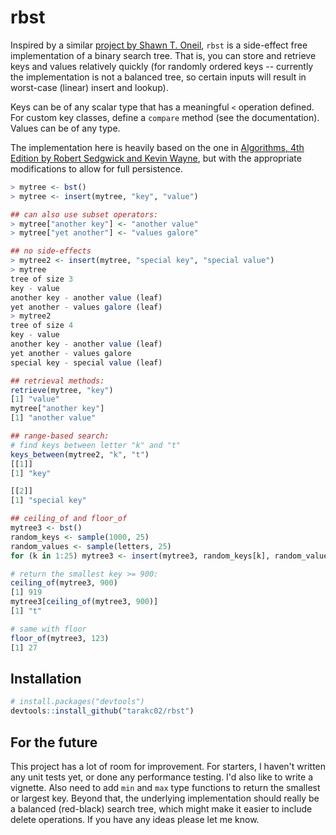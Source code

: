 rbst
===============================================================================
Inspired by a similar [project by Shawn T. Oneil](https://github.com/oneilsh/rstackdeque), `rbst` is a side-effect free implementation of a binary search tree. That is, you can store and retrieve keys and values relatively quickly (for randomly ordered keys -- currently the implementation is not a balanced tree, so certain inputs will result in worst-case (linear) insert and lookup).

Keys can be of any scalar type that has a meaningful `<` operation defined. For custom key classes, define a `compare` method (see the documentation). Values can be of any type.

The implementation here is heavily based on the one in [Algorithms, 4th Edition by Robert Sedgwick and Kevin Wayne](http://algs4.cs.princeton.edu/home/), but with the appropriate modifications to allow for full persistence. 
```R
> mytree <- bst()
> mytree <- insert(mytree, "key", "value")

## can also use subset operators:
> mytree["another key"] <- "another value"
> mytree["yet another"] <- "values galore"

## no side-effects
> mytree2 <- insert(mytree, "special key", "special value")
> mytree
tree of size 3 
key - value
another key - another value (leaf)
yet another - values galore (leaf)
> mytree2
tree of size 4 
key - value
another key - another value (leaf)
yet another - values galore
special key - special value (leaf)

## retrieval methods:
retrieve(mytree, "key")
[1] "value"
mytree["another key"]
[1] "another value"

## range-based search:
# find keys between letter "k" and "t"
keys_between(mytree2, "k", "t")
[[1]]
[1] "key"

[[2]]
[1] "special key"

## ceiling_of and floor_of
mytree3 <- bst()
random_keys <- sample(1000, 25)
random_values <- sample(letters, 25)
for (k in 1:25) mytree3 <- insert(mytree3, random_keys[k], random_values[k])

# return the smallest key >= 900:
ceiling_of(mytree3, 900)
[1] 919
mytree3[ceiling_of(mytree3, 900)]
[1] "t"

# same with floor
floor_of(mytree3, 123)
[1] 27
```

Installation
------------
```R
# install.packages("devtools")
devtools::install_github("tarakc02/rbst")
```

For the future
--------------
This project has a lot of room for improvement. For starters, I haven't written any unit tests yet, or done any performance testing. I'd also like to write a vignette. Also need to add `min` and `max` type functions to return the smallest or largest key. Beyond that, the underlying implementation should really be a balanced (red-black) search tree, which might  make it easier to include delete operations. If you have any ideas please let me know. 